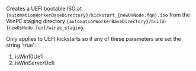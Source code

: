 Creates a UEFI bootable ISO at `{automationWorkerBaseDirectory}/kickstart_{newOsNode.fqn}.iso` from the WinPE staging directory `{automationWorkerBaseDirectory}/build-{newOsNode.fqn}/winpe_staging`. 

Only applies to UEFI kickstarts so if any of these parameters are set the string 'true':

1. isWin10Uefi
2. isWinServerUefi